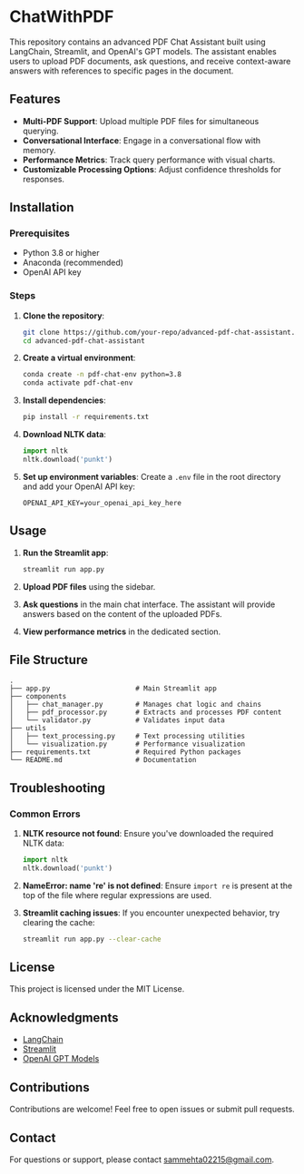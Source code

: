 # ChatWithPDF


This repository contains an advanced PDF Chat Assistant built using LangChain, Streamlit, and OpenAI's GPT models. The assistant enables users to upload PDF documents, ask questions, and receive context-aware answers with references to specific pages in the document.

## Features
- **Multi-PDF Support**: Upload multiple PDF files for simultaneous querying.
- **Conversational Interface**: Engage in a conversational flow with memory.
- **Performance Metrics**: Track query performance with visual charts.
- **Customizable Processing Options**: Adjust confidence thresholds for responses.

## Installation

### Prerequisites
- Python 3.8 or higher
- Anaconda (recommended)
- OpenAI API key

### Steps
1. **Clone the repository**:
   ```bash
   git clone https://github.com/your-repo/advanced-pdf-chat-assistant.git
   cd advanced-pdf-chat-assistant
   ```

2. **Create a virtual environment**:
   ```bash
   conda create -n pdf-chat-env python=3.8
   conda activate pdf-chat-env
   ```

3. **Install dependencies**:
   ```bash
   pip install -r requirements.txt
   ```

4. **Download NLTK data**:
   ```python
   import nltk
   nltk.download('punkt')
   ```

5. **Set up environment variables**:
   Create a `.env` file in the root directory and add your OpenAI API key:
   ```
   OPENAI_API_KEY=your_openai_api_key_here
   ```

## Usage

1. **Run the Streamlit app**:
   ```bash
   streamlit run app.py
   ```

2. **Upload PDF files** using the sidebar.

3. **Ask questions** in the main chat interface. The assistant will provide answers based on the content of the uploaded PDFs.

4. **View performance metrics** in the dedicated section.

## File Structure
```
.
├── app.py                     # Main Streamlit app
├── components
│   ├── chat_manager.py        # Manages chat logic and chains
│   ├── pdf_processor.py       # Extracts and processes PDF content
│   └── validator.py           # Validates input data
├── utils
│   ├── text_processing.py     # Text processing utilities
│   └── visualization.py       # Performance visualization
├── requirements.txt           # Required Python packages
└── README.md                  # Documentation
```

## Troubleshooting

### Common Errors

1. **NLTK resource not found**:
   Ensure you've downloaded the required NLTK data:
   ```python
   import nltk
   nltk.download('punkt')
   ```

2. **NameError: name 're' is not defined**:
   Ensure `import re` is present at the top of the file where regular expressions are used.

3. **Streamlit caching issues**:
   If you encounter unexpected behavior, try clearing the cache:
   ```bash
   streamlit run app.py --clear-cache
   ```

## License
This project is licensed under the MIT License.

## Acknowledgments
- [LangChain](https://www.langchain.com/)
- [Streamlit](https://streamlit.io/)
- [OpenAI GPT Models](https://openai.com)

## Contributions
Contributions are welcome! Feel free to open issues or submit pull requests.

## Contact
For questions or support, please contact sammehta02215@gmail.com.

